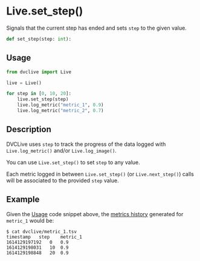 # Live.set_step()

Signals that the current step has ended and sets `step` to the given value.

```py
def set_step(step: int):
```

## Usage

```py
from dvclive import Live

live = Live()

for step in [0, 10, 20]:
    live.set_step(step)
    live.log_metric("metric_1", 0.9)
    live.log_metric("metric_2", 0.7)
```

## Description

DVCLive uses `step` to track the progress of the data logged with
`Live.log_metric()` and/or `Live.log_image()`.

You can use `Live.set_step()` to set `step` to any value.

Each metric logged in between `Live.set_step()` (or `Live.next_step()`) calls
will be associated to the provided `step` value.

## Example

Given the [Usage](#usage) code snippet above, the
[metrics history](/doc/dvclive/api-reference/live/log_metric#description)
generated for `metric_1` would be:

```dvc
$ cat dvclive/metric_1.tsv
timestamp	step	metric_1
1614129197192	0	0.9
1614129198031   10	0.9
1614129198848	20	0.9
```
